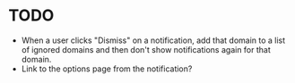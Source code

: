 # TODO

* When a user clicks "Dismiss" on a notification, add that domain to a list of ignored domains and then don't show notifications again for that domain.
* Link to the options page from the notification?
